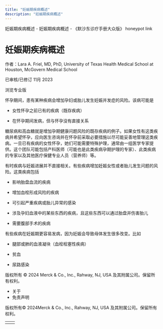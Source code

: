 ```yaml
---
title: "妊娠期疾病概述"
description: "妊娠期疾病概述"
---
```


﻿妊娠期疾病概述 \- 妊娠期疾病概述 \- 《默沙东诊疗手册大众版》 honeypot link

# 妊娠期疾病概述

作者：Lara A. Friel, MD, PhD, University of Texas Health Medical School at Houston,
McGovern Medical School

已审核/已修订 11月 2023

浏览专业版

怀孕期间，患有某种疾病会增加孕妇或胎儿发生妊娠并发症的风险。该病可能是

- 女性怀孕之前已有的疾病（既存疾病）

- 在怀孕期间发病，但与怀孕没有直接关系


糖尿病和高血糖就是增加孕期健康问题风险的既存疾病的例子。如果女性有这类疾病并希望怀孕，应向医生咨询并在怀孕前采取必要措施以尽可能妥善地管理这类疾病。一旦已有疾病的女性怀孕，她们可能需要特殊护理，通常由一组医学专家提供。这个团队可能包括产科医师（可能也是此类疾病孕期护理的专家）、此类疾病的专家以及其他医疗保健专业人员（营养师）等。

有时疾病与妊娠进展并不直接相关。有些疾病增加妊娠女性或者胎儿发生问题的风险。这类疾病包括

- 影响胎盘血流的疾病

- 增加血栓形成风险的疾病

- 可引起严重疾病或胎儿异常的感染

- 涉及孕妇血液中的某些东西的疾病，且这些东西可以通过胎盘并伤害胎儿

- 需要腹部手术的疾病


有些疾病在妊娠期更容易发病，因为妊娠会导致母体发生很多改变。比如

- 腿部或肺的血液凝块（血栓栓塞性疾病）

- 贫血

- 尿路感染




版权所有 © 2024
Merck & Co., Inc., Rahway, NJ, USA 及其附属公司。保留所有权利。

- 关于
- 免责声明

版权所有© 2024Merck & Co., Inc., Rahway, NJ, USA 及其附属公司。保留所有权利。

|     |     |
| --- | --- |
|  |  |